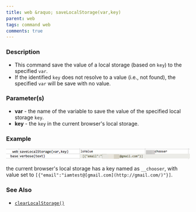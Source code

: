```yaml
---
title: web &raquo; saveLocalStorage(var,key)
parent: web
tags: command web
comments: true
---
```


### Description

*   This command save the value of a local storage (based on `key`) to the specified `var`.  
*   If the identified `key` does not resolve to a value (i.e., not found), the specified `var` will be save with no value.

### Parameter(s)

- **var** - the name of the variable to save the value of the specified local storage `key`.
- **key** - the `key` in the current browser's local storage.

### Example

![](image/saveLocalStorage_01.png)

the current browser's local storage has a key named as `__chooser`, with value set to `[{"email":"iamtest@[gmail.com](http://gmail.com/)"}]`. 

### See Also

*   [`clearLocalStorage()`](clearLocalStorage())